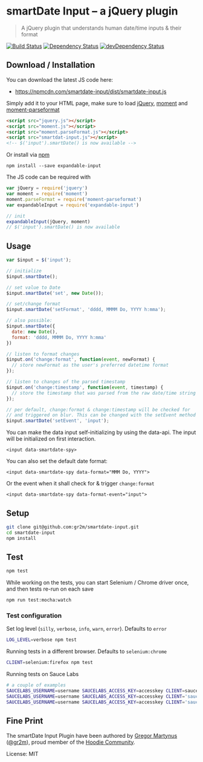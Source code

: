 # smartDate Input – a jQuery plugin
> A jQuery plugin that understands human date/time inputs & their format

[![Build Status](https://travis-ci.org/gr2m/smartdate-input.svg?branch=master)](https://travis-ci.org/gr2m/smartdate-input)
[![Dependency Status](https://david-dm.org/gr2m/smartdate-input.svg)](https://david-dm.org/gr2m/smartdate-input)
[![devDependency Status](https://david-dm.org/gr2m/smartdate-input/dev-status.svg)](https://david-dm.org/gr2m/smartdate-input#info=devDependencies)

## Download / Installation

You can download the latest JS code here:

- https://npmcdn.com/smartdate-input/dist/smartdate-input.js

Simply add it to your HTML page, make sure to load [jQuery](http://jquery.com/),
[moment](http://momentjs.com/) and [moment-parseformat](https://github.com/gr2m/moment-parseformat)

```HTML
<script src="jquery.js"></script>
<script src="moment.js"></script>
<script src="moment.parseFormat.js"></script>
<script src="smartdat-input.js"></script>
<!-- $('input').smartDate() is now available -->
```

Or install via [npm](https://www.npmjs.com/)

```
npm install --save expandable-input
```

The JS code can be required with

```js
var jQuery = require('jquery')
var moment = require('moment')
moment.parseFormat = require('moment-parseformat')
var expandableInput = require('expandable-input')

// init
expandableInput(jQuery, moment)
// $('input').smartDate() is now available
```

## Usage

```js
var $input = $('input');

// initialize
$input.smartDate();

// set value to Date
$input.smartDate('set', new Date());

// set/change format
$input.smartDate('setFormat', 'dddd, MMMM Do, YYYY h:mma');

// also possible:
$input.smartDate({
  date: new Date(),
  format: 'dddd, MMMM Do, YYYY h:mma'
})

// listen to format changes
$input.on('change:format', function(event, newFormat) {
  // store newFormat as the user's preferred datetime format
});

// listen to changes of the parsed timestamp
$input.on('change:timestamp', function(event, timestamp) {
  // store the timestamp that was parsed from the raw date/time string
});

// per default, change:format & change:timestamp will be checked for
// and triggered on blur. This can be changed with the setEvent method
$input.smartDate('setEvent', 'input');
```

You can make the data input self-initializing by using the data-api.
The input will be initialized on first interaction.

```
<input data-smartdate-spy>
```

You can also set the default date format:

```
<input data-smartdate-spy data-format="MMM Do, YYYY">
```

Or the event when it shall check for & trigger `change:format`

```
<input data-smartdate-spy data-format-event="input">
```

## Setup

```bash
git clone git@github.com:gr2m/smartdate-input.git
cd smartdate-input
npm install
```

## Test

```bash
npm test
```

While working on the tests, you can start Selenium / Chrome driver
once, and then tests re-run on each save

```bash
npm run test:mocha:watch
```

### Test configuration

Set log level (`silly`, `verbose`, `info`, `warn`, `error`). Defaults to `error`

```bash
LOG_LEVEL=verbose npm test
```


Running tests in a different browser. Defaults to `selenium:chrome`

```bash
CLIENT=selenium:firefox npm test
```

Running tests on Sauce Labs

```bash
# a couple of examples
SAUCELABS_USERNAME=username SAUCELABS_ACCESS_KEY=accesskey CLIENT=saucelabs:chrome npm test
SAUCELABS_USERNAME=username SAUCELABS_ACCESS_KEY=accesskey CLIENT='saucelabs:internet explorer' npm test
SAUCELABS_USERNAME=username SAUCELABS_ACCESS_KEY=accesskey CLIENT='saucelabs:internet explorer:10.0:Windows 8' npm test
```

## Fine Print

The smartDate Input Plugin have been authored by
[Gregor Martynus](https://github.com/gr2m) ([@gr2m](https://twitter.com/gr2m)),
proud member of the [Hoodie Community](http://hood.ie/).

License: MIT
